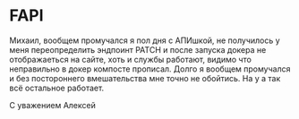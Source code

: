 # FAPI
Михаил, вообщем промучался я пол дня с АПИшкой, не получилось у меня переопределить эндпоинт PATCH и после запуска докера не отображаеться на сайте, хоть и службы работают, видимо что неправильно в докер компосте прописал. Долго я вообщем промучался и без постороннего вмешательства мне точно не обойтись. На у а так всё остальное работает.

С уважением Алексей
